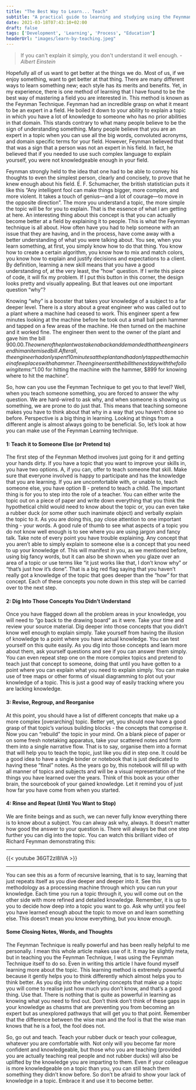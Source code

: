 ```yaml
---
title: "The Best Way to Learn... Teach"
subtitle: "A practical guide to learning and studying using the Feynman Technique"
date: 2021-03-18T07:43:10+02:00
draft: false
tags: ['Development', 'Learning', 'Process', "Education"]
headerUrl: "images/learn-by-teaching.jpeg"
---
```


> If you can't explain it simply, you don't understand it well enough. - _Albert Einstein_

Hopefully all of us want to get better at the things we do. Most of us, if we enjoy something, want to get better at that thing. There are many different ways to learn something new; each style has its merits and benefits. Yet, in my experience, there is one method of learning that I have found to be the best way of mastering a field you are interested in. This method is known as the Feynman Technique. Feynman had an incredible grasp on what it meant to be an expert in a field. He boiled it down to your ability to explain a topic in which you have a lot of knowledge to someone who has no prior abilities in that domain. This stands contrary to what many people believe to be the sign of understanding something. Many people believe that you are an expert in a topic when you can use all the big words, convoluted acronyms, and domain specific terms for your field. However, Feynman believed that that was a sign that a person was not an expert in his field. In fact, he believed that if you needed to use such complex language to explain yourself, you were not knowledgeable enough in your field. 

Feynman strongly held to the idea that one had to be able to convey his thoughts to even the simplest person, clearly and concisely, to prove that he knew enough about his field. E. F. Schumacher, the british statistician puts it like this “Any intelligent fool can make things bigger, more complex, and more violent. It takes a touch of genius—and a lot of courage—to move in the opposite direction”. The more you understand a topic, the more simple the topic will be for you to explain. That is the essence of what I am getting at here. An interesting thing about this concept is that you can actually become better at a field by explaining it to people. This is what the Feynman technique is all about. How often have you had to help someone with an issue that they are having, and in the process, have come away with a better understanding of what you were talking about. You see, when you learn something, at first, you simply know how to do that thing. You know how to create a certain algorithm, you know how to mix and match colors, you know how to explain and justify decisions and expectations to a client. By definition, learning a new skill means that you have a good understanding of, at the very least, the “how” question. If I write this piece of code, it will fix my problem. If I put this button in this corner, the design looks pretty and visually appealing. But that leaves out one important question “why”?

Knowing “why” is a booster that takes your knowledge of a subject to a far deeper level. There is a story about a great engineer who was called out to a plant where a machine had ceased to work. This engineer spent a few minutes looking at the machine before he took out a small ball pein hammer and tapped on a few areas of the machine. He then turned on the machine and it worked fine. The engineer then went to the owner of the plant and gave him the bill $900.00. The owner of the plant was taken aback and demanded that the engineer send him an itemised bill. After all, the engineer had only spent 10 minutes at the plant and had only tapped the machine in a few places with a hammer. The engineer sent the bill the next day with the following items: “$1.00 for hitting the machine with the hammer, $899 for knowing where to hit the machine”. 

So, how can you use the Feynman Technique to get you to that level? Well, when you teach someone something, you are forced to answer the why question. We are hard-wired to ask why, and when someone is showing us something, we are prone to do just that. This means that teaching someone makes you have to think about that why in a way that you haven’t done so before. Perspective is a big thing in learning. Looking at things from a different angle is almost always going to be beneficial. So, let’s look at how you can make use of the Feynman Learning technique. 

#### 1: Teach it to Someone Else (or Pretend to)
The first step of the Feynman Method involves just going for it and getting your hands dirty. If you have a topic that you want to improve your skills in, you have two options. A, if you can, offer to teach someone that skill. Make sure that everyone involved is happy to participate and has the knowledge that you are learning. If you are uncomfortable with, or unable to, teach someone else, you have option B - pretend to teach a child. The important thing is for you to step into the role of a teacher. You can either write the topic out on a piece of paper and write down everything that you think the hypothetical child would need to know about the topic or, you can even take a rubber duck (or some other such inanimate object) and verbally explain the topic to it. As you are doing this, pay close attention to one important thing - your words. A good rule of thumb to see what aspects of a topic you do not know well enough is to see where you are using jargon and fancy talk. Take note of every point you have trouble explaining. Any concept that you aren’t able to simply explain to someone else is a concept that you need to up your knowledge of. This will manifest in you, as we mentioned before, using big fancy words, but it can also be shown when you glaze over an area of a topic or use terms like “it just works like that, I don’t know why” or “that’s just how it’s done”. That is a big red flag saying that you haven’t really got a knowledge of the topic that goes deeper than the “how” for that concept. Each of these concepts you note down in this step will be carried over to the next step.

#### 2: Dig Into Those Concepts You Didn’t Understand
Once you have flagged down all the problem areas in your knowledge, you will need to “go back to the drawing board” as it were. Take your time and review your source material. Dig deeper into those concepts that you didn’t know well enough to explain simply. Take yourself from having the illusion of knowledge to a point where you have actual knowledge. You can test yourself on this quite easily. As you dig into those concepts and learn more about them, ask yourself questions and see if you can answer them simply. You can even repeat step one on the more complex topics and pretend to teach just that concept to someone, doing that until you have gotten to a point where you can explain what you need to explain simply. You can make use of tree maps or other forms of visual diagramming to plot out your knowledge of a topic. This is just a good way of easily tracking where you are lacking knowledge.

#### 3: Revise, Regroup, and Reorganise 
At this point, you should have a list of different concepts that make up a more complex [overarching] topic. Better yet, you should now have a good grasp of that topic’s various building blocks - the concepts that comprise it. Now you can “rebuild” the topic in your mind. On a blank piece of paper or on some fresh notetaking apparatus, take your scattered notes and form them into a single narrative flow. That is to say, organise them into a format that will help you to teach the topic, just like you did in step one. It could be a good idea to have a single binder or notebook that is just dedicated to having these “final” notes. As the years go by, this notebook will fill up with all manner of topics and subjects and will be a visual representation of the things you have learned over the years. Think of this book as your other brain, the sourcebook of your gained knowledge. Let it remind you of just how far you have come from when you started. 

#### 4: Rinse and Repeat (Until You Want to Stop)
We are finite beings and as such, we can never fully know everything there is to know about a subject. You can alway ask why, always. It doesn’t matter how good the answer to your question is. There will always be that one step further you can dig into the topic. You can watch this brilliant video of Richard Feynman demonstrating this: 

--- 

{{< youtube 36GT2zI8lVA >}}

---

You can see this as a form of recursive learning, that is to say, learning that just repeats itself as you dive deeper and deeper into it. See this methodology as a processing machine through which you can run your knowledge. Each time you run a topic through it, you will come out on the other side with more refined and detailed knowledge. Remember, it is up to you to decide how deep into a topic you want to go. Ask why until you feel you have learned enough about the topic to move on and learn something else. This doesn't mean you know everything, but you know enough.

#### Some Closing Notes, Words, and Thoughts
The Feynman Technique is really powerful and has been really helpful to me personally. I mean this whole article makes use of it. It may be slightly meta, but in teaching you the Feynman Technique, I was using the Feynman Technique itself to do so. Even in writing this article I have found myself learning more about the topic. This learning method is extremely powerful because it gently helps you to think differently which almost helps you to think better. As you dig into the underlying concepts that make up a topic you will come to realise just how much you don’t know, and that’s a good thing. Use that. There is nothing that is quite as powerful in learning as knowing what you need to find out. Don’t think don’t think of these gaps in your knowledge as chasms that are preventing you from becoming an expert but as unexplored pathways that will get you to that point. Remember that the difference between the wise man and the fool is that the wise man knows that he is a fool, the fool does not. 

So, go out and teach. Teach your rubber duck or teach your colleague, whatever you are comfortable with. Not only will you become far more confident and knowledgeable, but those who you are teaching (provided you are actually teaching real people and not rubber ducks) will also be uplifted by the knowledge you are imparting to them. Even if your colleague is more knowledgeable on a topic than you, you can still teach them something they didn’t know before. So don’t be afraid to show your lack of knowledge in a topic. Embrace it and use it to become better. 

